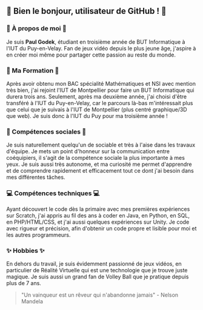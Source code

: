 ## 👋 Bien le bonjour, utilisateur de GitHub ! 👋


### 🗿 À propos de moi 🗿
Je suis **Paul Godek**, étudiant en troisième année de BUT Informatique à l'IUT du Puy-en-Velay. Fan de jeux vidéo depuis le plus jeune âge, j'aspire à en créer moi même pour partager cette passion au reste du monde. 

### 📝 Ma Formation 📝
Après avoir obtenu mon BAC spécialité Mathématiques et NSI avec mention très bien, j'ai rejoint l'IUT de Montpellier pour faire un BUT Informatique qui durera trois ans. Seulement, après ma deuxième année, j'ai choisi d'être transféré à l'IUT du Puy-en-Velay, car le parcours là-bas m'intéressait plus que celui que je suivais à l'IUT de Montpellier (plus centré graphique/3D que web). Je suis donc à l'IUT du Puy pour ma troisième année !

### 👥 Compétences sociales 👥
Je suis naturellement quelqu'un de sociable et très à l'aise dans les travaux d'équipe. Je mets un point d'honneur sur la communication entre coéquipiers, il s'agit de la compétence sociale la plus importante à mes yeux. Je suis aussi très autonome, et ma curiosité me permet d'apprendre et de comprendre rapidement et efficacement tout ce dont j'ai besoin dans mes différentes tâches.

### 💻️ Compétences techniques 💻️ 
Ayant découvert le code dès la primaire avec mes premières expériences sur Scratch, j'ai appris au fil des ans à coder en Java, en Python, en SQL, en PHP/HTML/CSS, et j'ai aussi quelques expériences sur Unity. Je code avec rigueur et précision, afin d'obtenir un code propre et lisible pour moi et les autres programmeurs.

### ✨️ Hobbies ✨️ 
En dehors du travail, je suis évidemment passionné de jeux vidéos, en particulier de Réalité Virtuelle qui est une technologie que je trouve juste magique. Je suis aussi un grand fan de Volley Ball que je pratique depuis plus de 7 ans.


> "Un vainqueur est un rêveur qui n'abandonne jamais" - Nelson Mandela

<!--
**PaulGodek/PaulGodek** is a ✨ _special_ ✨ repository because its `README.md` (this file) appears on your GitHub profile.

Here are some ideas to get you started:

- 🔭 I’m currently working on ...
- 🌱 I’m currently learning ...
- 👯 I’m looking to collaborate on ...
- 🤔 I’m looking for help with ...
- 💬 Ask me about ...
- 📫 How to reach me: ...
- 😄 Pronouns: ...
- ⚡ Fun fact: ...
-->

